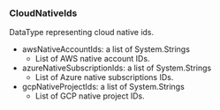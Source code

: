 ### CloudNativeIds
DataType representing cloud native ids.

- awsNativeAccountIds: a list of System.Strings
  - List of AWS native account IDs.
- azureNativeSubscriptionIds: a list of System.Strings
  - List of Azure native subscriptions IDs.
- gcpNativeProjectIds: a list of System.Strings
  - List of GCP native project IDs.

